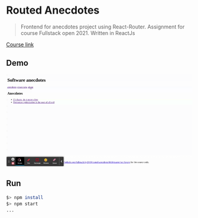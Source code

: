 # Routed Anecdotes

> Frontend for anecdotes project using React-Router.
> Assignment for course Fullstack open 2021.
> Written in ReactJs 

[Course link](https://fullstackopen.com/en/part7/)

## Demo

![Gif](demo/routed-anecdotes.gif)

## Run

```bash
$> npm install
$> npm start
...
```
